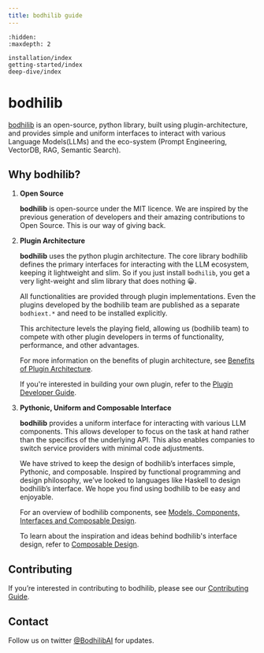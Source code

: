 ```yaml
---
title: bodhilib guide
---
```


```{toctree}
:hidden:
:maxdepth: 2

installation/index
getting-started/index
deep-dive/index
```

# bodhilib

[bodhilib](https://bodhilib.bodhisearch.com) is an open-source, python library, built using plugin-architecture, and provides simple and uniform interfaces to interact with various Language Models(LLMs) and the eco-system (Prompt Engineering, VectorDB, RAG, Semantic Search).

## Why bodhilib?

1. **Open Source**

    **bodhilib** is open-source under the MIT licence. We are inspired by the previous generation of developers and their amazing contributions to Open Source. This is our way of giving back.


1. **Plugin Architecture**

    **bodhilib** uses the python plugin architecture. The core library bodhilib defines the primary interfaces for interacting with the LLM ecosystem, keeping it lightweight and slim. So if you just install `bodhilib`, you get a very light-weight and slim library that does nothing 😀.

    All functionalities are provided through plugin implementations. Even the plugins developed by the bodhilib team are published as a separate `bodhiext.*` and need to be installed explicitly.

    This architecture levels the playing field, allowing us (bodhilib team) to compete with other plugin developers in terms of functionality, performance, and other advantages.

    For more information on the benefits of plugin architecture, see [Benefits of Plugin Architecture](architecture/Benefits_of_Plugin_Architecture).

    If you're interested in building your own plugin, refer to the [Plugin Developer Guide](plugins/Plugin_Developer_Guide).

1. **Pythonic, Uniform and Composable Interface**

    **bodhilib** provides a uniform interface for interacting with various LLM components. This allows developer to focus on the task at hand rather than the specifics of the underlying API. This also enables companies to switch service providers with minimal code adjustments.

    We have strived to keep the design of bodhilib’s interfaces simple, Pythonic, and composable. Inspired by functional programming and design philosophy, we’ve looked to languages like Haskell to design bodhilib’s interface. We hope you find using bodhilib to be easy and enjoyable.

    For an overview of bodhilib components, see [Models, Components, Interfaces and Composable Design](deep-dive/Components_and_Interface).

    To learn about the inspiration and ideas behind bodhilib's interface design, refer to [Composable Design](architecture/Composable_Design).


## Contributing

If you’re interested in contributing to bodhilib, please see our [Contributing Guide](contributing/index).

## Contact

Follow us on twitter [@BodhilibAI](https://twitter.com/BodhilibAI) for updates.
